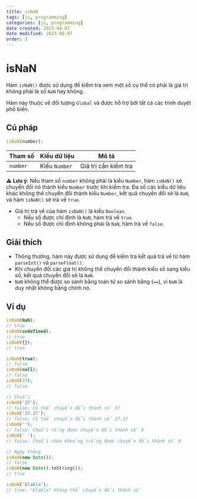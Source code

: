 ```yaml
---
title: isNaN
tags: [js, programming]
categories: [js, programming]
date created: 2023-08-07
date modified: 2023-08-07
order: 3
---
```


# isNaN

Hàm `isNaN()` được sử dụng để kiểm tra xem một số cụ thể có phải là giá trị không phải là số `NaN` hay không.

Hàm này thuộc về đối tượng `Global` và được hỗ trợ bởi tất cả các trình duyệt phổ biến.

## Cú pháp

```js
isNaN(number);
```

| Tham số   | Kiểu dữ liệu | Mô tả             |
| --------- | ------------ | ---------------- |
| `number`  | Kiểu `Number` | Giá trị cần kiểm tra |

⚠️ **Lưu ý**: Nếu tham số `number` không phải là kiểu `Number`, hàm `isNaN()` sẽ chuyển đổi nó thành kiểu `Number` trước khi kiểm tra. Đa số các kiểu dữ liệu khác không thể chuyển đổi thành kiểu `Number`, kết quả chuyển đổi sẽ là `NaN`, và hàm `isNaN()` sẽ trả về `true`.

- Giá trị trả về của hàm `isNaN()` là kiểu `Boolean`.
  - Nếu số được chỉ định là `NaN`, hàm trả về `true`.
  - Nếu số được chỉ định không phải là `NaN`, hàm trả về `false`.

## Giải thích

- Thông thường, hàm này được sử dụng để kiểm tra kết quả trả về từ hàm `parseInt()` và `parseFloat()`.
- Khi chuyển đổi các giá trị không thể chuyển đổi thành kiểu số sang kiểu số, kết quả chuyển đổi sẽ là `NaN`.
- `NaN` không thể được so sánh bằng toán tử so sánh bằng (` == `), vì `NaN` là duy nhất không bằng chính nó.

## Ví dụ

```js
isNaN(NaN);
// true
isNaN(undefined);
// true
isNaN({});
// true

isNaN(true);
// false
isNaN(null);
// false
isNaN(37);
// false

// Chuỗi
isNaN('37');
// false: Có thể chuyển đổi thành số 37
isNaN('37.37');
// false: Có thể chuyển đổi thành số 37.37
isNaN('');
// false: Chuỗi rỗng được chuyển đổi thành số 0
isNaN(' ');
// false: Chuỗi chứa khoảng trắng được chuyển đổi thành số 0

// Ngày tháng
isNaN(new Date());
// false
isNaN(new Date().toString());
// true

isNaN('blabla');
// true: "blabla" không thể chuyển đổi thành số
```
